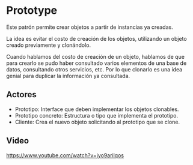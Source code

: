 # Prototype

Este patrón permite crear objetos a partir de instancias ya creadas.

La idea es evitar el costo de creación de los objetos, utilizando un objeto creado previamente y clonándolo.

Cuando hablamos del costo de creación de un objeto, hablamos de que para crearlo se pudo haber consultado varios elementos de una base de datos, consultando otros servicios, etc. Por lo que clonarlo es una idea genial para duplicar la información ya consultada.

## Actores

* Prototipo: Interface que deben implementar los objetos clonables.
* Prototipo concreto: Estructura o tipo que implementa el prototipo.
* Cliente: Crea el nuevo objeto solicitando al prototipo que se clone.

## Video

https://www.youtube.com/watch?v=jyo9arilqos
